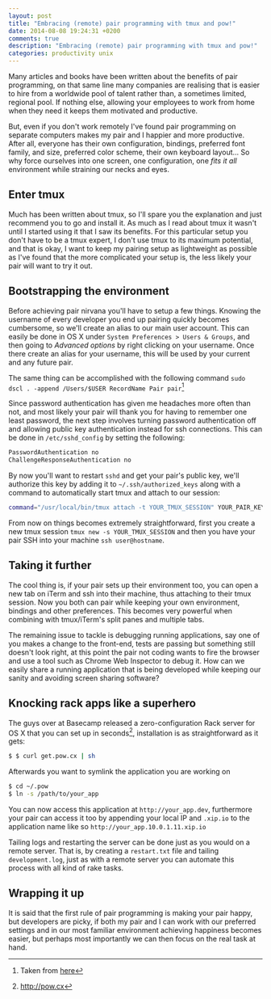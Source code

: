 ```yaml
---
layout: post
title: "Embracing (remote) pair programming with tmux and pow!"
date: 2014-08-08 19:24:31 +0200
comments: true
description: "Embracing (remote) pair programming with tmux and pow!"
categories: productivity unix
---
```


Many articles and books have been written about the benefits of pair programming, on that same line many companies are realising that is easier to hire from a worldwide pool of talent rather than, a sometimes limited, regional pool. If nothing else, allowing your employees to work from home when they need it keeps them motivated and productive.

But, even if you don't work remotely I've found pair programming on separate computers makes my pair and I happier and more productive. After all, everyone has their own configuration, bindings, preferred font family, and size, preferred color scheme, their own keyboard layout... So why force ourselves into one screen, one configuration, one _fits it all_ environment while straining our necks and eyes.

<!-- more -->

## Enter tmux

Much has been written about tmux, so I'll spare you the explanation and just recommend you to go and install it. As much as I read about tmux it wasn't until I started using it that I saw its benefits. For this particular setup you don't have to be a tmux expert, I don't use tmux to its maximum potential, and that is okay, I want to keep my pairing setup as lightweight as possible as I've found that the more complicated your setup is, the less likely your pair will want to try it out.

## Bootstrapping the environment

Before achieving pair nirvana you'll have to setup a few things. Knowing the username of every developer you end up pairing quickly becomes cumbersome, so we'll create an alias to our main user account. This can easily be done in OS X under ``System Preferences > Users & Groups``, and then going to _Advanced options_ by right clicking on your username. Once there create an alias for your username, this will be used by your current and any future pair.

The same thing can be accomplished with the following command ``sudo dscl . -append /Users/$USER RecordName Pair pair``[^1]

Since password authentication has given me headaches more often than not, and most likely your pair will thank you for having to remember one least password, the next step involves turning password authentication off and allowing public key authentication instead for ssh connections. This can be done in ``/etc/sshd_config`` by setting the following:

```bash
PasswordAuthentication no
ChallengeResponseAuthentication no
```

By now you'll want to restart ``sshd`` and get your pair's public key, we'll authorize this key by adding it to ``~/.ssh/authorized_keys`` along with a command to automatically start tmux and attach to our session:

```bash
command="/usr/local/bin/tmux attach -t YOUR_TMUX_SESSION" YOUR_PAIR_KEY
```

From now on things becomes extremely straightforward, first you create a new tmux session ``tmux new -s YOUR_TMUX_SESSION`` and then you have your pair SSH into your machine ``ssh user@hostname``.


## Taking it further

The cool thing is, if your pair sets up their environment too, you can open a new tab on iTerm and ssh into their machine, thus attaching to their tmux session. Now you both can pair while keeping your own environment, bindings and other preferences. This becomes very powerful when combining with tmux/iTerm's split panes and multiple tabs.

The remaining issue to tackle is debugging running applications, say one of you makes a change to the front-end, tests are passing but something still doesn't look right, at this point the pair not coding wants to fire the browser and use a tool such as Chrome Web Inspector to debug it. How can we easily share a running application that is being developed while keeping our sanity and avoiding screen sharing software?


## Knocking rack apps like a superhero

The guys over at Basecamp released a zero-configuration Rack server for OS X that you can set up in seconds[^2], installation is as straightforward as it gets:

```bash
$ $ curl get.pow.cx | sh
```

Afterwards you want to symlink the application you are working on

```bash
$ cd ~/.pow
$ ln -s /path/to/your_app
```

You can now access this application at ``http://your_app.dev``, furthermore your pair can access it too by appending your local IP and ``.xip.io`` to the application name like so ``http://your_app.10.0.1.11.xip.io``

Tailing logs and restarting the server can be done just as you would on a remote server. That is, by creating a ``restart.txt`` file and tailing ``development.log``, just as with a remote server you can automate this process with all kind of rake tasks.


## Wrapping it up
It is said that the first rule of pair programming is making your pair happy, but developers are picky, if both my pair and I can work with our preferred settings and in our most familiar environment achieving happiness becomes easier, but perhaps most importantly we can then focus on the real task at hand.

[^1]: Taken from [here](https://gist.github.com/trestrantham/dfc1da1b9580da46001c)
[^2]: http://pow.cx
